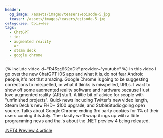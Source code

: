 ```yaml
---
header:
  og_image: /assets/images/teasers/episode-5.jpg
  teaser: /assets/images/teasers/episode-5.jpg
categories: Episodes
tags:
  - ChatGPT
  - ios
  - augmented reality
  - ar
  - steam deck
  - google chrome
---
```


{% include video id="R45zg862oDk" provider="youtube" %}
In this video I go over the new ChatGPT iOS app and what it is, do not fear Android people, it's not that amazing. Google Chrome is going to be suggesting corrections to misspelled, or what it thinks is misspelled, URLs. I want to show off some augmented reality software and hardware because I just love augmented reality (AR) stuff. A little bit of advice for people with "unfinished projects". Quick news including Twitter's new video length, Steam Deck's new FHD+ $100 upgrade, and StableStudio going open source. Talks about Google Chrome ending 3rd party cookies for 1% of their users coming this July. Then lastly we'll wrap things up with a little programming news and that's about the .NET preview 4 being released.

[.NET4 Preview 4 article](https://twitter.com/BrentFarrisShow/status/1659401625675472897)

